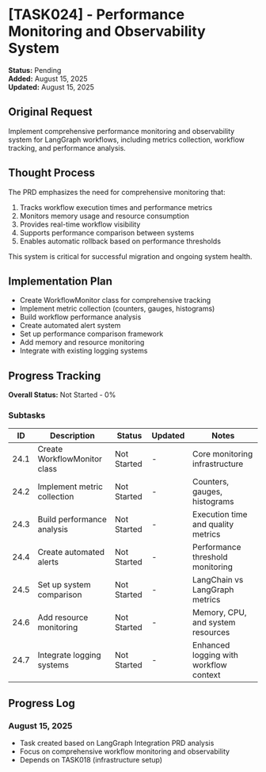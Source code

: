 # [TASK024] - Performance Monitoring and Observability System

**Status:** Pending  
**Added:** August 15, 2025  
**Updated:** August 15, 2025

## Original Request
Implement comprehensive performance monitoring and observability system for LangGraph workflows, including metrics collection, workflow tracking, and performance analysis.

## Thought Process
The PRD emphasizes the need for comprehensive monitoring that:

1. Tracks workflow execution times and performance metrics
2. Monitors memory usage and resource consumption
3. Provides real-time workflow visibility
4. Supports performance comparison between systems
5. Enables automatic rollback based on performance thresholds

This system is critical for successful migration and ongoing system health.

## Implementation Plan
- Create WorkflowMonitor class for comprehensive tracking
- Implement metric collection (counters, gauges, histograms)
- Build workflow performance analysis
- Create automated alert system
- Set up performance comparison framework
- Add memory and resource monitoring
- Integrate with existing logging systems

## Progress Tracking

**Overall Status:** Not Started - 0%

### Subtasks
| ID | Description | Status | Updated | Notes |
|----|-------------|--------|---------|-------|
| 24.1 | Create WorkflowMonitor class | Not Started | - | Core monitoring infrastructure |
| 24.2 | Implement metric collection | Not Started | - | Counters, gauges, histograms |
| 24.3 | Build performance analysis | Not Started | - | Execution time and quality metrics |
| 24.4 | Create automated alerts | Not Started | - | Performance threshold monitoring |
| 24.5 | Set up system comparison | Not Started | - | LangChain vs LangGraph metrics |
| 24.6 | Add resource monitoring | Not Started | - | Memory, CPU, and system resources |
| 24.7 | Integrate logging systems | Not Started | - | Enhanced logging with workflow context |

## Progress Log
### August 15, 2025
- Task created based on LangGraph Integration PRD analysis
- Focus on comprehensive workflow monitoring and observability
- Depends on TASK018 (infrastructure setup)

